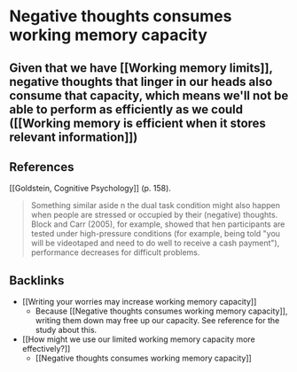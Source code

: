 # Negative thoughts consumes working memory capacity
Given that we have [[Working memory limits]], negative thoughts that linger in our heads also consume that capacity, which means we'll not be able to perform as efficiently as we could ([[Working memory is efficient when it stores relevant information]])
---
## References
[[Goldstein, Cognitive Psychology]] (p. 158).
>  Something similar aside n the dual task condition might also happen when people are stressed or occupied by their (negative) thoughts. Block and Carr (2005), for example, showed that hen participants are tested under high-pressure conditions (for example, being told "you will be videotaped and need to do well to receive a cash payment"), performance decreases for difficult problems.

## Backlinks
* [[Writing your worries may increase working memory capacity]]
	* Because [[Negative thoughts consumes working memory capacity]], writing them down may free up our capacity. See reference for the study about this.
* [[How might we use our limited working memory capacity more effectively?]]
	* [[Negative thoughts consumes working memory capacity]]

<!-- #evergreen -->

<!-- {BearID:215A0B95-5B9E-4F2C-B1A0-70518382433D} -->
